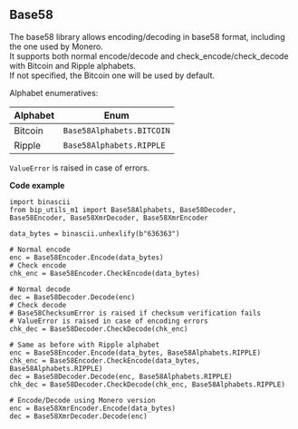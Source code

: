 ## Base58

The base58 library allows encoding/decoding in base58 format, including the one used by Monero.\
It supports both normal encode/decode and check_encode/check_decode with Bitcoin and Ripple alphabets.\
If not specified, the Bitcoin one will be used by default.

Alphabet enumeratives:

|Alphabet|Enum|
|---|---|
|Bitcoin|`Base58Alphabets.BITCOIN`|
|Ripple|`Base58Alphabets.RIPPLE`|

`ValueError` is raised in case of errors.

**Code example**

    import binascii
    from bip_utils_m1 import Base58Alphabets, Base58Decoder, Base58Encoder, Base58XmrDecoder, Base58XmrEncoder

    data_bytes = binascii.unhexlify(b"636363")

    # Normal encode
    enc = Base58Encoder.Encode(data_bytes)
    # Check encode
    chk_enc = Base58Encoder.CheckEncode(data_bytes)

    # Normal decode
    dec = Base58Decoder.Decode(enc)
    # Check decode
    # Base58ChecksumError is raised if checksum verification fails
    # ValueError is raised in case of encoding errors
    chk_dec = Base58Decoder.CheckDecode(chk_enc)

    # Same as before with Ripple alphabet
    enc = Base58Encoder.Encode(data_bytes, Base58Alphabets.RIPPLE)
    chk_enc = Base58Encoder.CheckEncode(data_bytes, Base58Alphabets.RIPPLE)
    dec = Base58Decoder.Decode(enc, Base58Alphabets.RIPPLE)
    chk_dec = Base58Decoder.CheckDecode(chk_enc, Base58Alphabets.RIPPLE)

    # Encode/Decode using Monero version
    enc = Base58XmrEncoder.Encode(data_bytes)
    dec = Base58XmrDecoder.Decode(enc)
